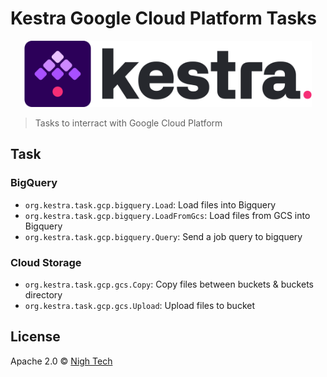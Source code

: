 # Kestra Google Cloud Platform Tasks

<p align="center">
  <img width="460" src="https://github.com/kestra-io/kestra/raw/master/ui/src/assets/logo.svg?sanitize=true"  alt="Kestra workflow orchestrator" />
</p>

> Tasks to interract with Google Cloud Platform

## Task

### BigQuery
* `org.kestra.task.gcp.bigquery.Load`: Load files into Bigquery  
* `org.kestra.task.gcp.bigquery.LoadFromGcs`: Load files from GCS into Bigquery
* `org.kestra.task.gcp.bigquery.Query`: Send a job query to bigquery 

### Cloud Storage
* `org.kestra.task.gcp.gcs.Copy`: Copy files between buckets & buckets directory 
* `org.kestra.task.gcp.gcs.Upload`: Upload files to bucket 

## License
Apache 2.0 © [Nigh Tech](https://nigh.tech)
